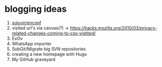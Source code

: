 # blogging ideas

1. [suluvir/enconf](https://github.com/suluvir/enconf)
1. visited url's via canvas(?) -> https://hacks.mozilla.org/2010/03/privacy-related-changes-coming-to-css-vistited/
1. ExOv
1. WhatsApp importer
1. SubGit/Migrate big SVN repositories
1. creating a new homepage with Hugo
1. My GitHub graveyard
